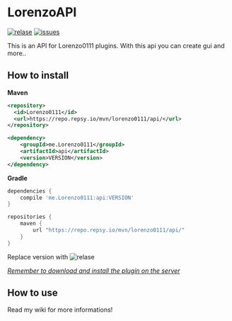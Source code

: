 [relase]: https://img.shields.io/github/v/release/Lorenzo0111/LorenzoAPI
[releaselink]: https://github.com/Lorenzo0111/LorenzoAPI/releases/latest

[issues]: https://img.shields.io/github/issues/Lorenzo0111/LorenzoAPI
[issueslink]: https://github.com/Lorenzo0111/LorenzoAPI/issues

# LorenzoAPI

[![relase]][releaselink] [![issues]][issueslink]

This is an API for Lorenzo0111 plugins.
With this api you can create gui and more..

## How to install
**Maven**
```xml
<repository>
  <id>Lorenzo0111</id>
  <url>https://repo.repsy.io/mvn/lorenzo0111/api/</url>
</repository>
```
```xml
<dependency>
    <groupId>me.Lorenzo0111</groupId>
    <artifactId>api</artifactId>
    <version>VERSION</version>
</dependency>
```

**Gradle**
```gradle
dependencies {
    compile 'me.Lorenzo0111:api:VERSION'
}

repositories {
    maven {
        url "https://repo.repsy.io/mvn/lorenzo0111/api/"
    }
}
```

Replace version with ![relase]

*[Remember to download and install the plugin on the server](https://github.com/Lorenzo0111/LorenzoAPI/releases/latest)*

## How to use

Read my wiki for more informations!
